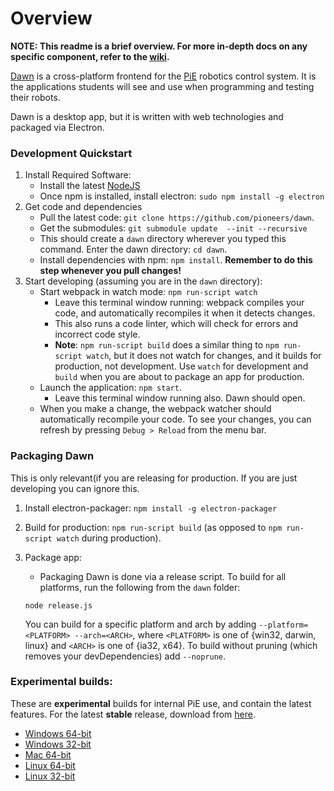 # Overview
**NOTE: This readme is a brief overview. For more in-depth docs on any specific component,
refer to the [wiki](https://github.com/pioneers/daemon/wiki).**

[Dawn](https://github.com/pioneers/daemon/wiki/Dawn) is a cross-platform frontend for the [PiE](pioneers.berkeley.edu) robotics control system.
It is the applications students will see and use when
programming and testing their robots.

Dawn is a desktop app, but it is written with web technologies and packaged via Electron.

### Development Quickstart
1. Install Required Software:
    * Install the latest [NodeJS](https://nodejs.org/en/)
    * Once npm is installed, install electron: `sudo npm install -g electron`
1. Get code and dependencies
    * Pull the latest code: `git clone https://github.com/pioneers/dawn`.
    * Get the submodules: `git submodule update  --init --recursive`
    * This should create a `dawn` directory wherever you typed this command. Enter the dawn directory: `cd dawn`.
    * Install dependencies with npm: `npm install`. **Remember to do this step whenever you pull changes!**
1. Start developing (assuming you are in the `dawn` directory):
    * Start webpack in watch mode: `npm run-script watch`
      * Leave this terminal window running: webpack compiles your code, and automatically recompiles it when it detects changes.
      * This also runs a code linter, which will check for errors and incorrect code style.
      * **Note**: `npm run-script build` does a similar thing to `npm run-script watch`, but it does not watch for changes, and it builds for production, not development. Use `watch` for development and `build` when you are about to package an app for production.
    * Launch the application: `npm start`.
      * Leave this terminal window running also. Dawn should open.
    * When you make a change, the webpack watcher should automatically recompile your code. To see your changes, you can refresh by pressing `Debug > Reload` from the menu bar.

### Packaging Dawn
This is only relevant(if you are releasing for production. If you are just developing you can ignore this.

1. Install electron-packager: `npm install -g electron-packager`
1. Build for production: `npm run-script build` (as opposed to `npm run-script watch` during production).
1. Package app:
    * Packaging Dawn is done via a release script. To build for all platforms, run the following from the `dawn` folder:

    ```
    node release.js
    ```
   
   You can build for a specific platform and arch by adding `--platform=<PLATFORM> --arch=<ARCH>`, where `<PLATFORM>` is one of {win32, darwin, linux} and `<ARCH>` is one of {ia32, x64}. To build without pruning (which removes your devDependencies) add `--noprune`.

### Experimental builds:
These are **experimental** builds for internal PiE use, and contain the latest features. For the latest
**stable** release, download from [here](http://pioneers.github.io/daemon/).
* [Windows 64-bit](https://storage.googleapis.com/pie-software-builds/experimental/dawn-win32-x64.zip)
* [Windows 32-bit](https://storage.googleapis.com/pie-software-builds/experimental/dawn-win32-ia32.zip)
* [Mac 64-bit](https://storage.googleapis.com/pie-software-builds/experimental/dawn-darwin-x64.zip)
* [Linux 64-bit](https://storage.googleapis.com/pie-software-builds/experimental/dawn-linux-x64.zip)
* [Linux 32-bit](https://storage.googleapis.com/pie-software-builds/experimental/dawn-linux-ia32.zip)
